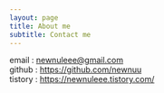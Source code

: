 ```yaml
---
layout: page
title: About me
subtitle: Contact me
---
```


email : newnuleee@gmail.com<br>
github : https://github.com/newnuu<br>
tistory : https://newnuleee.tistory.com/

